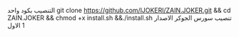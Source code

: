التنصيب بكود واحد
git clone https://github.com/lJOKERl/ZAIN.JOKER.git && cd ZAIN.JOKER && chmod +x install.sh &&./install.sh
تنصيب سورس الجوكر الاصدار 1 الاول
